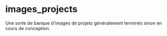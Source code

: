 # images_projects

Une sorte de banque d'images de projets généralement terminés sinon en cours de conception.
